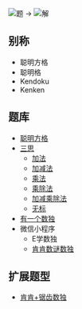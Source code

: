 ![题](https://www.conceptispuzzles.com/zh/picture/11/1657.gif) -> 
![解](https://www.conceptispuzzles.com/zh/picture/11/1658.gif)

## 别称
- 聪明方格
- 聪明格
- Kendoku
- Kenken

## 题库
- [聪明方格](https://cn.newdoku.com/)
- [三思](https://www.12634.com/kendoku/9x9)
  - [加法](https://www.12634.com/kendoku/9x9/add?level=tricky)
  - [加减法](https://www.12634.com/kendoku/9x9/add-subtract?level=tricky)
  - [乘法](https://www.12634.com/kendoku/9x9/multiply?level=tricky)
  - [乘除法](https://www.12634.com/kendoku/9x9/multiply-divide?level=tricky)
  - [加减乘除法](https://www.12634.com/kendoku/9x9/asmd?level=tricky)
  - [无标](https://www.12634.com/kendoku/9x9/none?level=tricky)
- [有一个数独](https://shudu.one/killer-sudoku.php)
- 微信小程序
  - E学数独
  - [肯肯数谜数独](#小程序://肯肯数谜数独/肯肯数独/6JRdmdOXDFZGOHD)

## 扩展题型
- [肯肯+锯齿数独](../../混合类/肯肯+锯齿数独.md)